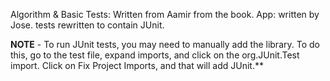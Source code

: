 Algorithm & Basic Tests: Written from Aamir from the book. App: written by Jose. tests rewritten to contain JUnit.

**NOTE** - To run JUnit tests, you may need to manually add the library. To do this, go to the test file, expand imports, and click on the org.JUnit.Test import. Click on Fix Project Imports, and that will add JUnit.**
